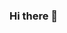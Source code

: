 ### Hi there 👋

<!--
**mariumyounus/mariumyounus** is a ✨ _special_ ✨ repository because its `README.md` (this file) appears on your GitHub profile.
Results-oriented Front-end Developer dedicated to creating and optimizing interactive, user-friendly, and feature-rich websites. Leverage analytical skills and strong attention to detail in order to deliver original and efficient web solutions, provide technical knowledge and expertise.
I spend my days learning about how to create websites.I am passionate about what I am doing. I’m constantly learning web technologies and other design related topics, currently playing around with HTML5, css,Javascript.

